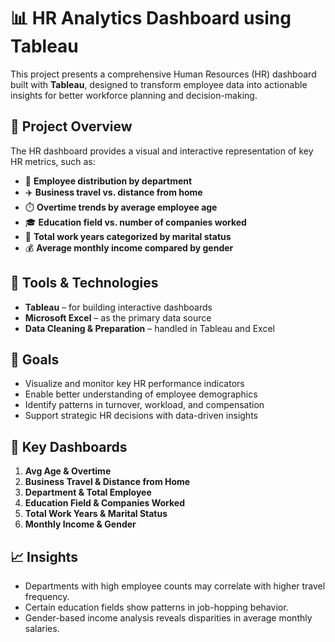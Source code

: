 # 📊 HR Analytics Dashboard using Tableau

This project presents a comprehensive Human Resources (HR) dashboard built with **Tableau**, 
designed to transform employee data into actionable insights for better workforce planning and decision-making.

## 📁 Project Overview

The HR dashboard provides a visual and interactive representation of key HR metrics, such as:

- 👥 **Employee distribution by department**
- ✈️ **Business travel vs. distance from home**
- ⏱️ **Overtime trends by average employee age**
- 🎓 **Education field vs. number of companies worked**
- 💍 **Total work years categorized by marital status**
- 💰 **Average monthly income compared by gender**

## 🧰 Tools & Technologies

- **Tableau** – for building interactive dashboards
- **Microsoft Excel** – as the primary data source
- **Data Cleaning & Preparation** – handled in Tableau and Excel

## 🎯 Goals

- Visualize and monitor key HR performance indicators
- Enable better understanding of employee demographics
- Identify patterns in turnover, workload, and compensation
- Support strategic HR decisions with data-driven insights

## 📌 Key Dashboards

1. **Avg Age & Overtime**
2. **Business Travel & Distance from Home**
3. **Department & Total Employee**
4. **Education Field & Companies Worked**
5. **Total Work Years & Marital Status**
6. **Monthly Income & Gender**

## 📈 Insights

- Departments with high employee counts may correlate with higher travel frequency.
- Certain education fields show patterns in job-hopping behavior.
- Gender-based income analysis reveals disparities in average monthly salaries.
